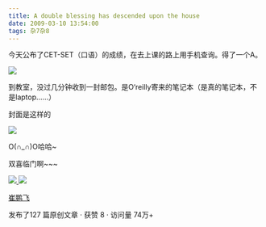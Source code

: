 ```yaml
---
title: A double blessing has descended upon the house
date: 2009-03-10 13:54:00
tags: 杂7杂8
---
```

今天公布了CET-SET（口语）的成绩，在去上课的路上用手机查询。得了一个A。

![](https://p-blog.csdn.net/images/p_blog_csdn_net/cuipengfei1/EntryImages/20090310/2009-03-10_13-52-19.jpg)

到教室，没过几分钟收到一封邮包。是O‘reilly寄来的笔记本（是真的笔记本，不是laptop......）

封面是这样的

![](http://image.2knowledge.net/book/100001-110000/100073/cover/normal.png)

O(∩_∩)O哈哈~

双喜临门啊~~~



[ ![](https://profile.csdnimg.cn/5/2/5/3_cuipengfei1)
![](https://g.csdnimg.cn/static/user-reg-year/1x/11.png)
](https://blog.csdn.net/cuipengfei1)

[ 崔鹏飞 ](https://blog.csdn.net/cuipengfei1)

发布了127 篇原创文章  ·  获赞 8  ·  访问量 74万+

